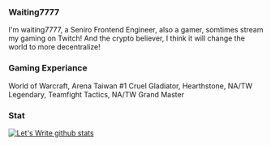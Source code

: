 ### Waiting7777

I'm waiting7777, a Seniro Frontend Engineer, also a gamer, somtimes stream my gaming on Twitch!
And the crypto believer, I think it will change the world to more decentralize!

### Gaming Experiance

World of Warcraft, Arena Taiwan #1 Cruel Gladiator,
Hearthstone, NA/TW Legendary,
Teamfight Tactics, NA/TW Grand Master

### Stat
[![Let's Write github stats](https://github-readme-stats.vercel.app/api?username=waiting7777&show_icons=true&hide=contribs,prs&title_color=1E404B;&icon_color=1E404B)](https://github.com/waiting7777)
